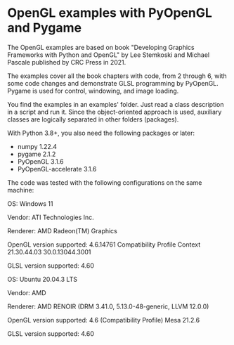 # OpenGL examples with PyOpenGL and Pygame
The OpenGL examples are based on book "Developing Graphics Frameworks with Python and OpenGL" by Lee Stemkoski and Michael Pascale published by CRC Press in 2021. 

The examples cover all the book chapters with code, from 2 through 6, with some code changes and demonstrate GLSL programming by PyOpenGL. Pygame is used for control, windowing, and image loading.

You find the examples in an examples' folder. Just read a class description in a script and run it. Since the object-oriented approach is used, auxiliary classes are logically separated in other folders (packages).

With Python 3.8+, you also need the following packages or later:
- numpy 1.22.4
- pygame 2.1.2
- PyOpenGL 3.1.6
- PyOpenGL-accelerate 3.1.6

The code was tested with the following configurations on the same machine:

OS: Windows 11

Vendor: ATI Technologies Inc.

Renderer: AMD Radeon(TM) Graphics

OpenGL version supported: 4.6.14761 Compatibility Profile Context 21.30.44.03 30.0.13044.3001

GLSL version supported: 4.60


OS: Ubuntu 20.04.3 LTS

Vendor: AMD

Renderer: AMD RENOIR (DRM 3.41.0, 5.13.0-48-generic, LLVM 12.0.0)

OpenGL version supported: 4.6 (Compatibility Profile) Mesa 21.2.6

GLSL version supported: 4.60
